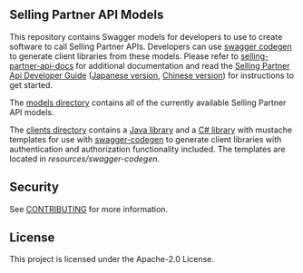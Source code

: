 ## Selling Partner API Models
This repository contains Swagger models for developers to use to create software to call Selling Partner APIs. Developers can use [swagger codegen](https://github.com/swagger-api/swagger-codegen) to generate client libraries from these models. Please refer to [selling-partner-api-docs](https://github.com/amzn/selling-partner-api-docs) for additional documentation and read the [Selling Partner Api Developer Guide](https://github.com/amzn/selling-partner-api-docs/blob/main/guides/en-US/developer-guide/SellingPartnerApiDeveloperGuide.md) ([Japanese version](https://github.com/amzn/selling-partner-api-docs/blob/main/guides/ja-JP/developer-guide/SellingPartnerApiDeveloperGuide(%E6%97%A5%E6%9C%AC%E8%AA%9E).md), [Chinese version](https://github.com/amzn/selling-partner-api-docs/blob/main/guides/zh-CN/developer-guide/SellingPartnerApiDeveloperGuide(%E4%B8%AD%E6%96%87).md)) for instructions to get started.

The [models directory](https://github.com/amzn/selling-partner-api-models/tree/main/models) contains all of the currently available Selling Partner API models.

The [clients directory](https://github.com/amzn/selling-partner-api-models/tree/main/clients) contains a [Java library](https://github.com/amzn/selling-partner-api-models/tree/main/clients/sellingpartner-api-aa-java) and a [C# library](https://github.com/amzn/selling-partner-api-models/tree/main/clients/sellingpartner-api-aa-csharp) with mustache templates for use with [swagger-codegen](https://swagger.io/tools/swagger-codegen/) to generate client libraries with authentication and authorization functionality included. The templates are located in *resources/swagger-codegen*.

## Security

See [CONTRIBUTING](CONTRIBUTING.md#security-issue-notifications) for more information.

## License

This project is licensed under the Apache-2.0 License.
